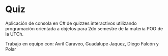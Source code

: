 # Quiz
Aplicación de consola en C# de quizzes interactivos utilizando programación orientada a objetos para 2do semestre de la materia POO
de la UTCh.

Trabajo en equipo con:
Avril Caraveo, Guadalupe Jaquez, Diego Falcón y Polar
